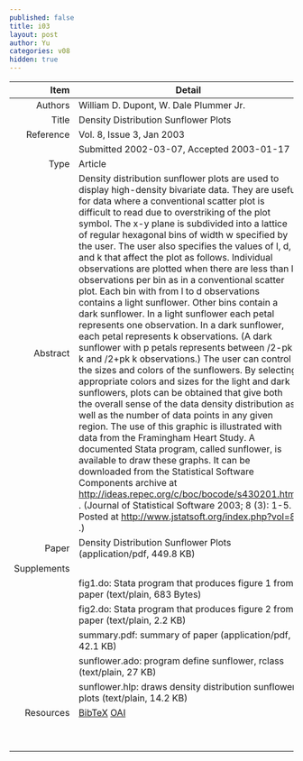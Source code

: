 ```yaml
---
published: false
title: i03
layout: post
author: Yu
categories: v08
hidden: true
---
```


| Item | Detail | Link |
|---:|---|---|
| Authors | William D. Dupont, W. Dale Plummer Jr.| |
| Title |Density Distribution Sunflower Plots | [download](http://www.jstatsoft.org/v08/i03/paper) |
| Reference |Vol. 8, Issue 3, Jan 2003 | |
| | Submitted 2002-03-07, Accepted 2003-01-17| | 
| Type | Article| |
| Abstract |   Density distribution sunflower plots are used to display high-density bivariate data.  They are useful for data where a conventional scatter plot is difficult to read due to overstriking of the plot symbol.  The x-y plane is subdivided into a lattice of regular hexagonal bins of width w specified by the user.  The user also specifies the values of l, d, and k that affect the plot as follows.  Individual observations are plotted when there are less than l observations per bin as in a conventional scatter plot.  Each bin with from l to d observations contains a light sunflower.  Other bins contain a dark sunflower. In a light sunflower each petal represents one observation.  In a dark sunflower, each petal represents k observations.  (A dark sunflower with p petals represents between /2-pk k  and /2+pk k  observations.)  The user can control the sizes and colors of the sunflowers.  By selecting appropriate colors and sizes for the light and dark sunflowers, plots can be obtained that give both the overall sense of the data density distribution as well as the number of data points in any given region.  The use of this graphic is illustrated with data from the Framingham Heart Study.  A documented Stata program, called sunflower, is available to draw these graphs.  It can be downloaded from the Statistical Software Components archive at http://ideas.repec.org/c/boc/bocode/s430201.html .  (Journal of Statistical Software 2003; 8 (3): 1-5.  Posted at http://www.jstatsoft.org/index.php?vol=8 .)| |
| Paper | Density Distribution Sunflower Plots  (application/pdf, 449.8 KB)| [download](http://www.jstatsoft.org/v08/i03/paper) |
| Supplements | | |
| |fig1.do: Stata program that produces figure 1 from paper  (text/plain, 683 Bytes)|  [download](http://www.jstatsoft.org/v08/i03/supp/1) |
| |fig2.do: Stata program that produces figure 2 from paper  (text/plain, 2.2 KB)|  [download](http://www.jstatsoft.org/v08/i03/supp/2) |
| |summary.pdf: summary of paper  (application/pdf, 42.1 KB)|  [download](http://www.jstatsoft.org/v08/i03/supp/3) |
| |sunflower.ado: program define sunflower, rclass  (text/plain, 27 KB)|  [download](http://www.jstatsoft.org/v08/i03/supp/4) |
| |sunflower.hlp: draws density distribution sunflower plots  (text/plain, 14.2 KB)|  [download](http://www.jstatsoft.org/v08/i03/supp/5) |
| Resources | [BibTeX](http://www.jstatsoft.org/v08/i03/bibtex) [OAI](http://www.jstatsoft.org/oai?verb=GetRecord&identifier=oai.jstatsoft/v08/i03&prefix=oai_dc)| |
| |  | [返回卷目录]({{site.baseurl}}/volume/v08.html) |